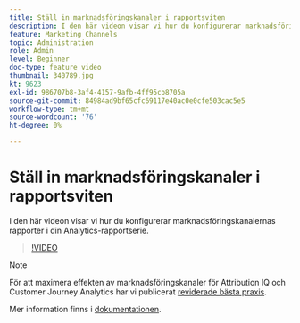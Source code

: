 ```yaml
---
title: Ställ in marknadsföringskanaler i rapportsviten
description: I den här videon visar vi hur du konfigurerar marknadsföringskanalernas rapporter i din Analytics-rapportserie.
feature: Marketing Channels
topic: Administration
role: Admin
level: Beginner
doc-type: feature video
thumbnail: 340789.jpg
kt: 9623
exl-id: 986707b8-3af4-4157-9afb-4ff95cb8705a
source-git-commit: 84984ad9bf65cfc69117e40ac0e0cfe503cac5e5
workflow-type: tm+mt
source-wordcount: '76'
ht-degree: 0%

---
```


# Ställ in marknadsföringskanaler i rapportsviten

I den här videon visar vi hur du konfigurerar marknadsföringskanalernas rapporter i din Analytics-rapportserie.

>[!VIDEO](https://video.tv.adobe.com/v/340789/?quality=12&learn=on)

>[!NOTE]
>
>För att maximera effekten av marknadsföringskanaler för Attribution IQ och Customer Journey Analytics har vi publicerat [reviderade bästa praxis](https://experienceleague.adobe.com/docs/analytics/components/marketing-channels/mchannel-best-practices.html?lang=sv-SE).

Mer information finns i [dokumentationen](https://experienceleague.adobe.com/docs/analytics/components/marketing-channels/c-getting-started-mchannel.html?lang=sv-SE).
